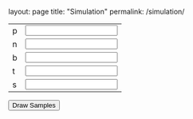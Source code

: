 layout: page
title: "Simulation"
permalink: /simulation/


<form action="http://localhost:8000/graphs/" method="get">

<table border="0">
<tbody>
  <tr>
    <td nowrap="nowrap">p</td>
    <td><input value="" name="p"></td>
  </tr>
  <tr>
    <td nowrap="nowrap">n</td>
    <td><input value="" name="n"></td>
  </tr>
  <tr>
    <td nowrap="nowrap">b</td>
    <td><input value="" name="b"></td>
  </tr>
  <tr>
    <td nowrap="nowrap">t</td>
    <td><input value="" name="t"></td>
  </tr>
  <tr>
    <td nowrap="nowrap">s</td>
    <td><input value="" name="s"></td>
  </tr>
</tbody>
</table>

<input type="submit" value="Draw Samples" >

</form>
